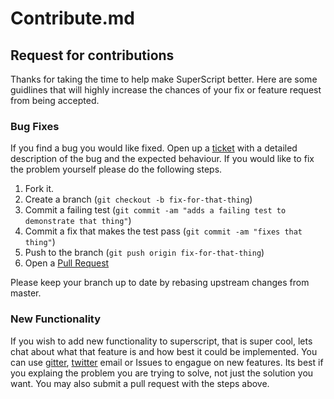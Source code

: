 # Contribute.md

## Request for contributions

Thanks for taking the time to help make SuperScript better. Here are some guidlines that will highly increase the chances of your fix or feature request from being accepted.

### Bug Fixes

If you find a bug you would like fixed. Open up a [ticket](https://github.com/silentrob/superscript/issues/new) with a detailed description of the bug and the expected behaviour. If you would like to fix the problem yourself please do the following steps.

1. Fork it.
2. Create a branch (`git checkout -b fix-for-that-thing`)
3. Commit a failing test (`git commit -am "adds a failing test to demonstrate that thing"`)
3. Commit a fix that makes the test pass (`git commit -am "fixes that thing"`)
4. Push to the branch (`git push origin fix-for-that-thing`)
5. Open a [Pull Request](https://github.com/silentrob/superscript/pulls)

Please keep your branch up to date by rebasing upstream changes from master.

### New Functionality

If you wish to add new functionality to superscript, that is super cool, lets chat about what that feature is and how best it could be implemented. You can use [gitter](https://gitter.im/silentrob/superscript), [twitter](https://twitter.com/rob_ellis) email or Issues to engague on new features. Its best if you explaing the problem you are trying to solve, not just the solution you want. You may also submit a pull request with the steps above.